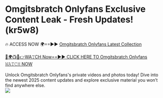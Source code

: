 # Omgitsbratch Onlyfans Exclusive Content Leak - Fresh Updates! (kr5w8)

🔥 ACCESS NOW 🌍==►► <a href="https://tinyurl.com/kvy9nzfs" rel="nofollow">Omgitsbratch Onlyfans Latest Collection</a>
<br><br>
[🔴🌍📺📱👉WA𝚃CH Now==►► CLICK HERE TO Omgitsbratch Onlyfans 𝚆𝙰𝚃𝙲𝙷 NOW](https://tinyurl.com/kvy9nzfs)
<br><br>
Unlock Omgitsbratch Onlyfans's private videos and photos today! Dive into the newest 2025 content updates and explore exclusive material you won’t find anywhere else.
<br>
<a href="https://tinyurl.com/kvy9nzfs" rel="nofollow" data-target="animated-image.originalLink"><img src="https://camo.githubusercontent.com/8a4f000d20f83aca3bf7ec5f350d767afa0574a8a352519fd8cfa583a6f93a33/68747470733a2f2f692e696d6775722e636f6d2f644a486b345a712e676966" data-canonical-src="https://i.imgur.com/dJHk4Zq.gif" style="max-width: 100%; display: inline-block;" data-target="animated-image.originalImage"></a>
<br>
